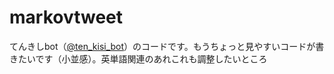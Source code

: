 # markovtweet
てんきしbot（[@ten_kisi_bot](https://twitter.com/ten_kisi_bot "@ten_kisi_bot")）のコードです。もうちょっと見やすいコードが書きたいです（小並感）。英単語関連のあれこれも調整したいところ
